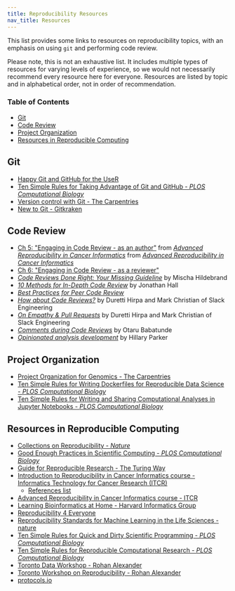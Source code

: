 ```yaml
---
title: Reproducibility Resources
nav_title: Resources
---
```


This list provides some links to resources on reproducibility topics, with an emphasis on using `git` and performing code review.

Please note, this is not an exhaustive list.
It includes multiple types of resources for varying levels of experience, so we would not necessarily recommend every resource here for everyone.
Resources are listed by topic and in alphabetical order, not in order of recommendation.

<!-- START doctoc generated TOC please keep comment here to allow auto update -->
<!-- DON'T EDIT THIS SECTION, INSTEAD RE-RUN doctoc TO UPDATE -->

### Table of Contents

- [Git](#git)
- [Code Review](#code-review)
- [Project Organization](#project-organization)
- [Resources in Reproducible Computing](#comprehensive-resources-in-reproducible-computing)


## Git

+ [Happy Git and GitHub for the UseR](https://happygitwithr.com/)
+ [Ten Simple Rules for Taking Advantage of Git and GitHub - _PLOS Computational Biology_](https://doi.org/10.1371/journal.pcbi.1004947)
+ [Version control with Git - The Carpentries](https://swcarpentry.github.io/git-novice/)
+ [New to Git - Gitkraken](https://support.gitkraken.com/start-here/guide/)

## Code Review

+ [Ch 5: "Engaging in Code Review - as an author"](https://jhudatascience.org/Adv_Reproducibility_in_Cancer_Informatics/engaging-in-code-review---as-an-author.html) from [_Advanced Reproducibility in Cancer Informatics_](https://jhudatascience.org/Adv_Reproducibility_in_Cancer_Informatics/) from [_Advanced Reproducibility in Cancer Informatics_](https://jhudatascience.org/Adv_Reproducibility_in_Cancer_Informatics/)
+ [Ch 6: "Engaging in Code Review - as a reviewer"](https://jhudatascience.org/Adv_Reproducibility_in_Cancer_Informatics/engaging-in-code-review---as-a-reviewer.html)
+ [_Code Reviews Done Right: Your Missing Guideline_](https://quickbirdstudios.com/blog/code-review-best-practices-guidelines/) by Mischa Hildebrand
+ [_10 Methods for In-Depth Code Review_](https://jhall.io/posts/in-depth-code-review/) by Jonathan Hall
+ [_Best Practices for Peer Code Review_](https://smartbear.com/learn/code-review/best-practices-for-peer-code-review/)
+ [_How about Code Reviews?_](https://slack.engineering/how-about-code-reviews/) by Duretti Hirpa and Mark Christian of Slack Engineering
+ [_On Empathy & Pull Requests_](https://slack.engineering/on-empathy-pull-requests/) by Duretti Hirpa and Mark Christian of Slack Engineering
+ [_Comments during Code Reviews_](https://medium.com/@otarutunde/comments-during-code-reviews-2cb7791e1ac7) by Otaru Babatunde
+ [_Opinionated analysis development_](https://peerj.com/preprints/3210v1/) by Hillary Parker

## Project Organization

+ [Project Organization for Genomics - The Carpentries](https://datacarpentry.org/organization-genomics/)
+ [Ten Simple Rules for Writing Dockerfiles for Reproducible Data Science - _PLOS Computational Biology_](https://doi.org/10.1371/journal.pcbi.1008316)
+ [Ten Simple Rules for Writing and Sharing Computational Analyses in Jupyter Notebooks - _PLOS Computational Biology_](https://doi.org/10.1371/journal.pcbi.1007007)

## Resources in Reproducible Computing

+ [Collections on Reproducibility - _Nature_](https://www.nature.com/collections/prbfkwmwvz)
+ [Good Enough Practices in Scientific Computing - _PLOS Computational Biology_](https://journals.plos.org/ploscompbiol/article?id=10.1371/journal.pcbi.1005510)
+ [Guide for Reproducible Research - The Turing Way](https://the-turing-way.netlify.app/reproducible-research/reproducible-research.html)
+ [Introduction to Reproducibility in Cancer Informatics course - Informatics Technology for Cancer Research (ITCR)](https://jhudatascience.org/Reproducibility_in_Cancer_Informatics/introduction.html)
	+ [References list](https://jhudatascience.org/Reproducibility_in_Cancer_Informatics/references.html)
+ [Advanced Reproducibility in Cancer Informatics course - ITCR](https://jhudatascience.org/Adv_Reproducibility_in_Cancer_Informatics/introduction.html)
+ [Learning Bioinformatics at Home - Harvard Informatics Group](https://github.com/harvardinformatics/learning-bioinformatics-at-home)
+ [Reproducibility 4 Everyone](https://www.repro4everyone.org/)
+ [Reproducibility Standards for Machine Learning in the Life Sciences - nature](https://www.nature.com/articles/s41592-021-01256-7)
+ [Ten Simple Rules for Quick and Dirty Scientific Programming - _PLOS Computational Biology_](https://doi.org/10.1371/journal.pcbi.1008549)
+ [Ten Simple Rules for Reproducible Computational Research - _PLOS Computational Biology_](https://doi.org/10.1371/journal.pcbi.1003285)
+ [Toronto Data Workshop - Rohan Alexander](https://rohanalexander.com/toronto_data_workshop.html)
+ [Toronto Workshop on Reproducibility - Rohan Alexander](https://rohanalexander.com/reproducibility.html)
+ [protocols.io](https://www.protocols.io/)

